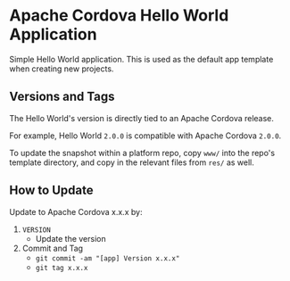 # Apache Cordova Hello World Application

Simple Hello World application. This is used as the default app template
when creating new projects.

## Versions and Tags

The Hello World's version is directly tied to an Apache Cordova release.

For example, Hello World `2.0.0` is compatible with Apache Cordova `2.0.0`.

To update the snapshot within a platform repo, copy `www/` into the repo's
template directory, and copy in the relevant files from `res/` as well.

## How to Update

Update to Apache Cordova x.x.x by:

1. `VERSION`
    - Update the version
2. Commit and Tag
    - `git commit -am "[app] Version x.x.x"`
    - `git tag x.x.x`

